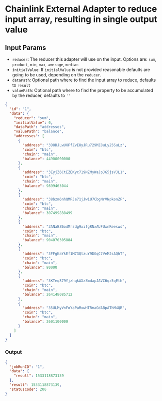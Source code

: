 # Chainlink External Adapter to reduce input array, resulting in single output value

## Input Params

- `reducer`: The reducer this adapter will use on the input. Options are: `sum`, `product`, `min`, `max`, `average`, `median`
- `initialValue`: If `initialValue` is not provided reasonable defaults are going to be used, depending on the `reducer`.
- `dataPath`: Optional path where to find the input array to reduce, defaults to `result`
- `valuePath`: Optional path where to find the property to be accumulated by the reducer, defaults to `''`

```json
{
  "id": "1",
  "data": {
    "reducer": "sum",
    "initialValue": 0,
    "dataPath": "addresses",
    "valuePath": "balance",
    "addresses": [
      {
        "address": "3D8DJLwUXFfZvE8yJRu729MZ8uLy25SuLz",
        "coin": "btc",
        "chain": "main",
        "balance": 44900000000
      },
      {
        "address": "3EyjZ6CtEZEKyc719NZMyWaJpJG5jsVJL1",
        "coin": "btc",
        "chain": "main",
        "balance": 9899463044
      },
      {
        "address": "38bzm6nhQMFJe71jJw1U7CbgNrVNpkonZF",
        "coin": "btc",
        "chain": "main",
        "balance": 307499838499
      },
      {
        "address": "3ANaBZ6odMrzdg9xifgRNxAUFUxnReesws",
        "coin": "btc",
        "chain": "main",
        "balance": 904070305884
      },
      {
        "address": "3FFgKaYkEf1M73QtzuY9DGqC7VeM2sAQhT",
        "coin": "btc",
        "chain": "main",
        "balance": 80000
      },
      {
        "address": "3KTeq879YjzhqkAXzZmdapJAVC6qz5qEth",
        "coin": "btc",
        "chain": "main",
        "balance": 264148085712
      },
      {
        "address": "35ULMyVnFoYaPaMxwHTRmaGdABpAThM4QR",
        "coin": "btc",
        "chain": "main",
        "balance": 2601100000
      }
    ]
  }
}
```

### Output

```json
{
  "jobRunID": "1",
  "data": {
    "result": 1533118873139
  },
  "result": 1533118873139,
  "statusCode": 200
}
```
